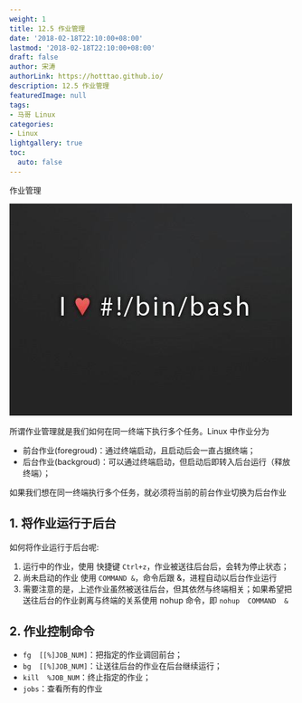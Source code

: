 ```yaml
---
weight: 1
title: 12.5 作业管理
date: '2018-02-18T22:10:00+08:00'
lastmod: '2018-02-18T22:10:00+08:00'
draft: false
author: 宋涛
authorLink: https://hotttao.github.io/
description: 12.5 作业管理
featuredImage: null
tags:
- 马哥 Linux
categories:
- Linux
lightgallery: true
toc:
  auto: false
---
```


作业管理

![linux-mt](/images/linux_mt/linux_mt.jpg)
<!-- more -->

所谓作业管理就是我们如何在同一终端下执行多个任务。Linux 中作业分为
- 前台作业(foregroud)：通过终端启动，且启动后会一直占据终端；
- 后台作业(backgroud)：可以通过终端启动，但启动后即转入后台运行（释放终端）；

如果我们想在同一终端执行多个任务，就必须将当前的前台作业切换为后台作业

## 1. 将作业运行于后台
如何将作业运行于后台呢:
1. 运行中的作业，使用 快捷键 `Ctrl+z`，作业被送往后台后，会转为停止状态；
2. 尚未启动的作业 使用 `COMMAND &`，命令后跟 &，进程自动以后台作业运行
3. 需要注意的是，上述作业虽然被送往后台，但其依然与终端相关；如果希望把送往后台的作业剥离与终端的关系使用 nohup 命令，即 `nohup  COMMAND  &`

## 2. 作业控制命令
- `fg  [[%]JOB_NUM]`：把指定的作业调回前台；
- `bg  [[%]JOB_NUM]`：让送往后台的作业在后台继续运行；
- `kill  %JOB_NUM`：终止指定的作业；
- `jobs`：查看所有的作业
